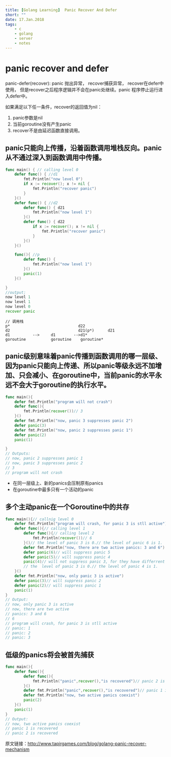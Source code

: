 ```yaml
---
title: [Golang Learning]  Panic Recover And Defer
short: ""
date: 17.Jan.2018
tags:
    - c
    - golang
    - server
    - notes
---
```

# panic recover and defer

panic-defer(recover): panic 抛出异常， recover捕获异常， recover在defer中使用， 但是recover之后程序逻辑并不会在panic处继续。panic 程序停止运行进入defer中。

如果满足以下任一条件，recover的返回值为nil：
1. panic参数是nil
2. 当前goroutine没有产生panic
3. recover不是由延迟函数直接调用。


## panic只能向上传播，沿着函数调用堆栈反向。panic从不通过深入到函数调用中传播。

```go
func main() { // calling level 0
	defer func() { //d1
		fmt.Println("now level 0")
		if x := recover(); x != nil {
			fmt.Println("recover panic")
		}
	}()
	defer func() { //d2
		defer func() { d21
			fmt.Println("now level 1")
		}()
		defer func() { d22
			if x := recover(); x != nil {
				fmt.Println("recover panic")
			}
		}()
	}()

	func(){ //p
		defer func() {
			fmt.Println("now level 1")
		}()
		panic(1) 
	}()

}
//output:
now level 1
now level 1
now level 0
recover panic
```
```
// 调用栈
p*                              d22          
d2                              d21(p*)      d21
d1			-->     d1        -->d1*
goroutine			goroutine    goroutine*
```

## panic级别意味着panic传播到函数调用的哪一层级、因为panic只能向上传递、所以panic等级永远不加增加、只会减小、在goroutine中，当前panic的水平永远不会大于goroutine的执行水平。

```go
func main(){
    defer fmt.Println("program will not crash")
    defer func(){
        fmt.Println(recover())// 3
    }()
    defer fmt.Println("now, panic 3 suppresses panic 2")
    defer panic(3)
    defer fmt.Println("now, panic 2 suppresses panic 1")
    defer panic(2)
    panic(1)

}
// Outputs:
// now, panic 2 suppresses panic 1
// now, panic 3 suppresses panic 2
// 3
// program will not crash
```

- 在同一层级上、新的panics会压制原有panics
- 在goroutine中最多只有一个活动的panic

## 多个主动panic在一个Goroutine中的共存
```go
func main(){// callnig level 0
    defer fmt.Println("program will crash, for panic 3 is stll active")
    defer func(){// calling level 1
        defer func(){// calling level 2
            fmt.Println(recover())// 6
        }()// the level of panic 3 is 0.// the level of panic 6 is 1.
        defer fmt.Println("now, there are two active panics: 3 and 6")
        defer panic(6)// will suppress panic 5
        defer panic(5)// will suppress panic 4
        panic(4)// will not suppress panic 3, for they have differrent levels 
        // the  level of panic 3 is 0.// the level of panic 4 is 1.
    }()
    defer fmt.Println("now, only panic 3 is active")
    defer panic(3)// will suppress panic 2
    defer panic(2)// will suppress panic 1
    panic(1)
}
// Output:
// now, only panic 3 is active
// now, there are two active
// panics: 3 and 6
// 6
// program will crash, for panic 3 is stll active
// panic: 1
// panic: 2
// panic: 3
```

## 低级的panics将会被首先捕获
```go
func main(){
    defer func(){
        defer func(){
            fmt.Println("panic",recover(),"is recovered")// panic 2 is recovered
        }()
        defer fmt.Println("panic",recover(),"is recovered")// panic 1 is recovered
        defer fmt.Println("now, two active panics coexist")
        panic(2)
    }()
    panic(1)
}
// Output:
// now, two active panics coexist
// panic 1 is recovered
// panic 2 is recovered
```


原文链接：http://www.tapirgames.com/blog/golang-panic-recover-mechanism